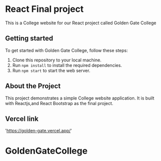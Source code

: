 # React Final project
This is a College website for our React project called Golden Gate College

## Getting started
To get started with Golden Gate College, follow these steps:

1. Clone this repository to your local machine.
2. Run `npm install` to install the required dependencies.
5. Run `npm start` to start the web server.

## About the Project
This project demonstrates a simple College website application. It is built with Reactjs,and React Bootstrap as the final project.



## Vercel link
'https://golden-gate.vercel.app/'

# GoldenGateCollege
